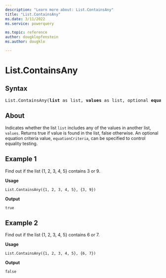 ```yaml
---
description: "Learn more about: List.ContainsAny"
title: "List.ContainsAny"
ms.date: 3/11/2022
ms.service: powerquery

ms.topic: reference
author: dougklopfenstein
ms.author: dougklo

---
```

# List.ContainsAny

## Syntax

<pre>
List.ContainsAny(<b>list</b> as list, <b>values</b> as list, optional <b>equationCriteria</b> as any) as logical
</pre>
  
## About

Indicates whether the list `list` includes any of the values in another list, `values`. Returns true if value is found in the list, false otherwise. An optional equation criteria value, `equationCriteria`, can be specified to control equality testing.

## Example 1

Find out if the list {1, 2, 3, 4, 5} contains 3 or 9.

**Usage**

```powerquery-m
List.ContainsAny({1, 2, 3, 4, 5}, {3, 9})
```

**Output**

`true`

## Example 2

Find out if the list {1, 2, 3, 4, 5} contains 6 or 7.

**Usage**

```powerquery-m
List.ContainsAny({1, 2, 3, 4, 5}, {6, 7})
```

**Output**

`false`
